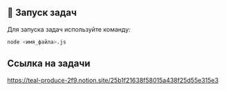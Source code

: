 ## 🚀 Запуск задач

Для запуска задач используйте команду:

```bash
node <имя_файла>.js
```

## Ссылка на задачи

https://teal-produce-2f9.notion.site/25b1f21638f58015a438f25d55e315e3